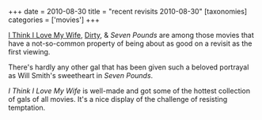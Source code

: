+++
date = 2010-08-30
title = "recent revisits 2010-08-30"
[taxonomies]
categories = ['movies']
+++

[I Think I Love My Wife], [Dirty][I Think I Love My Wife], & *Seven
Pounds* are among those movies that have a not-so-common property of
being about as good on a revisit as the first viewing.

There's hardly any other gal that has been given such a beloved
portrayal as Will Smith's sweetheart in *Seven Pounds*.

*I Think I Love My Wife* is well-made and got some of the hottest
collection of gals of all movies. It's a nice display of the challenge
of resisting temptation.

  [I Think I Love My Wife]: @/many-recent-movies-2008-09-25.md
